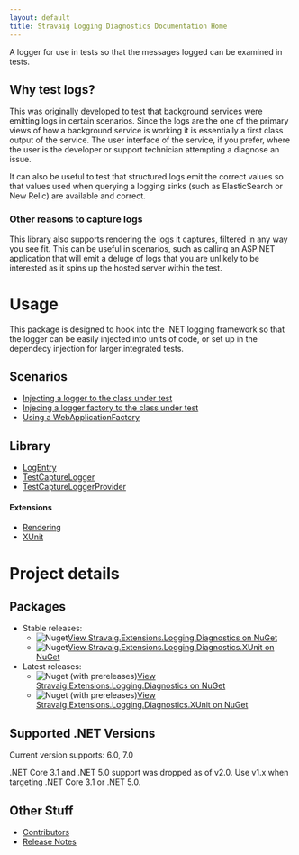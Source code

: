 ```yaml
---
layout: default
title: Stravaig Logging Diagnostics Documentation Home
---
```


A logger for use in tests so that the messages logged can be examined in tests.

## Why test logs?

This was originally developed to test that background services were emitting logs in certain scenarios. Since the logs are the one of the primary views of how a background service is working it is essentially a first class output of the service. The user interface of the service, if you prefer, where the user is the developer or support technician attempting a diagnose an issue.

It can also be useful to test that structured logs emit the correct values so that values used when querying a logging sinks (such as ElasticSearch or New Relic) are available and correct.

### Other reasons to capture logs

This library also supports rendering the logs it captures, filtered in any way you see fit. This can be useful in scenarios, such as calling an ASP.NET application that will emit a deluge of logs that you are unlikely to be interested as it spins up the hosted server within the test.

# Usage

This package is designed to hook into the .NET logging framework so that the logger can be easily injected into units of code, or set up in the dependecy injection for larger integrated tests.

## Scenarios

* [Injecting a logger to the class under test](docs/scenarios/inject-logger-to-class-under-test.md)
* [Injecing a logger factory to the class under test](docs/scenarios/inject-logger-factory-to-class-under-test.md)
* [Using a WebApplicationFactory](docs/scenarios/using-a-web-application-factory.md)

## Library

* [LogEntry](docs/library/log-entry.md)
* [TestCaptureLogger](docs/library/test-capture-logger.md)
* [TestCaptureLoggerProvider](docs/library/test-capture-logger-provider.md)

#### Extensions

* [Rendering](docs/library/log-entry-renderer-extensions.md)
* [XUnit](docs/library/xunit-extensions.md)

# Project details

## Packages

* Stable releases:
  * ![Nuget](https://img.shields.io/nuget/v/Stravaig.Extensions.Logging.Diagnostics?color=004880&label=nuget%20stable&logo=nuget)[View Stravaig.Extensions.Logging.Diagnostics on NuGet](https://www.nuget.org/packages/Stravaig.Extensions.Logging.Diagnostics)
  * ![Nuget](https://img.shields.io/nuget/v/Stravaig.Extensions.Logging.Diagnostics.XUnit?color=004880&label=nuget%20stable&logo=nuget)[View Stravaig.Extensions.Logging.Diagnostics.XUnit on NuGet](https://www.nuget.org/packages/Stravaig.Extensions.Logging.Diagnostics.XUnit)
* Latest releases:
  * ![Nuget (with prereleases)](https://img.shields.io/nuget/vpre/Stravaig.Extensions.Logging.Diagnostics?color=ffffff&label=nuget%20latest&logo=nuget)[View Stravaig.Extensions.Logging.Diagnostics on NuGet](https://www.nuget.org/packages/Stravaig.Extensions.Logging.Diagnostics)
  * ![Nuget (with prereleases)](https://img.shields.io/nuget/vpre/Stravaig.Extensions.Logging.Diagnostics.XUnit?color=ffffff&label=nuget%20latest&logo=nuget)[View Stravaig.Extensions.Logging.Diagnostics.XUnit on NuGet](https://www.nuget.org/packages/Stravaig.Extensions.Logging.Diagnostics.XUnit)

## Supported .NET Versions

Current version supports: 6.0, 7.0

.NET Core 3.1 and .NET 5.0 support was dropped as of v2.0. Use v1.x when targeting .NET Core 3.1 or .NET 5.0.

## Other Stuff

* [Contributors](contributors.md)
* [Release Notes](release-notes/index.md)
